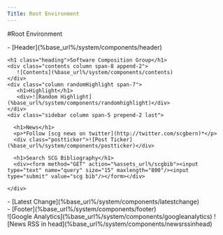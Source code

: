 ```yaml
---
Title: Root Environment
---
```

#Root Environment
<div class="container">
  - [Header](%base_url%/system/components/header)
  <div class="column span-24 last mainbody">

    <h1 class="heading">Software Composition Group</h1>
    <div class="contents column span-8 append-2">
       ![Contents](%base_url%/system/components/contents)
    </div>
    <div class="column randomHighlight span-7">
       <h1>Highlight</h1>
       <div>![Random Highlight](%base_url%/system/components/randomhighlight)</div>
    </div>
    <div class="sidebar column span-5 prepend-2 last">

      <h1>News</h1>
      <p>*Follow [scg news on twitter](http://twitter.com/scgbern)*</p>
      <div class="postticker">![Post Ticker](%base_url%/system/components/postticker)</div>

      <h1>Search SCG Bibliography</h1>
      <div><form method="GET" action="%assets_url%/scgbib"><input type="text" name="query" size="15" maxlength="800"/><input type="submit" value="scg bib"/></form></div>

    </div>
  </div>
  <div class="footnote">- [Latest Change](%base_url%/system/components/latestchange)</div>
  - [Footer](%base_url%/system/components/footer)
</div>
![Google Analytics](%base_url%/system/components/googleanalytics)
![News RSS in head](%base_url%/system/components/newsrssinhead)
